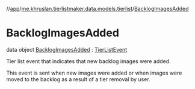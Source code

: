 //[app](../../../index.md)/[me.khruslan.tierlistmaker.data.models.tierlist](../index.md)/[BacklogImagesAdded](index.md)

# BacklogImagesAdded

data object [BacklogImagesAdded](index.md) : [TierListEvent](../-tier-list-event/index.md)

Tier list event that indicates that new backlog images were added.

This event is sent when new images were added or when images were moved to the backlog as a result of a tier removal by user.
